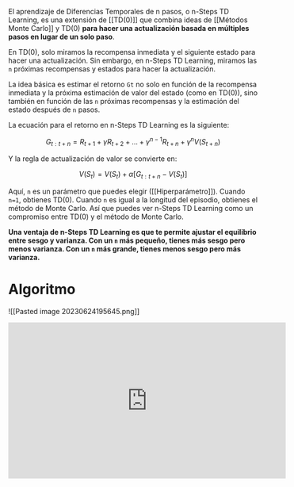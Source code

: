 
El aprendizaje de Diferencias Temporales de n pasos, o n-Steps TD Learning, es una extensión de [[TD(0)]] que combina ideas de [[Métodos Monte Carlo]] y TD(0) **para hacer una actualización basada en múltiples pasos en lugar de un solo paso**.

En TD(0), solo miramos la recompensa inmediata y el siguiente estado para hacer una actualización. Sin embargo, en n-Steps TD Learning, miramos las `n` próximas recompensas y estados para hacer la actualización.

La idea básica es estimar el retorno `Gt` no solo en función de la recompensa inmediata y la próxima estimación de valor del estado (como en TD(0)), sino también en función de las `n` próximas recompensas y la estimación del estado después de `n` pasos.

La ecuación para el retorno en n-Steps TD Learning es la siguiente:

$$G_{t:t+n} = R_{t+1} + \gamma R_{t+2} + ... + \gamma^{n-1}R_{t+n} + \gamma^nV(S_{t+n})$$

Y la regla de actualización de valor se convierte en:

$$V(S_t) = V(S_t) + \alpha[G_{t:t+n} - V(S_t)]$$

Aquí, `n` es un parámetro que puedes elegir ([[Hiperparámetro]]). Cuando `n=1`, obtienes TD(0). Cuando `n` es igual a la longitud del episodio, obtienes el método de Monte Carlo. Así que puedes ver n-Steps TD Learning como un compromiso entre TD(0) y el método de Monte Carlo.

**Una ventaja de n-Steps TD Learning es que te permite ajustar el equilibrio entre sesgo y varianza. Con un `n` más pequeño, tienes más sesgo pero menos varianza. Con un `n` más grande, tienes menos sesgo pero más varianza.**

# Algoritmo

![[Pasted image 20230624195645.png]]

<iframe width="560" height="315" src="https://www.youtube.com/embed/AJiG3ykOxmY" title="YouTube video player" frameborder="0" allow="accelerometer; autoplay; clipboard-write; encrypted-media; gyroscope; picture-in-picture; web-share" allowfullscreen></iframe>
